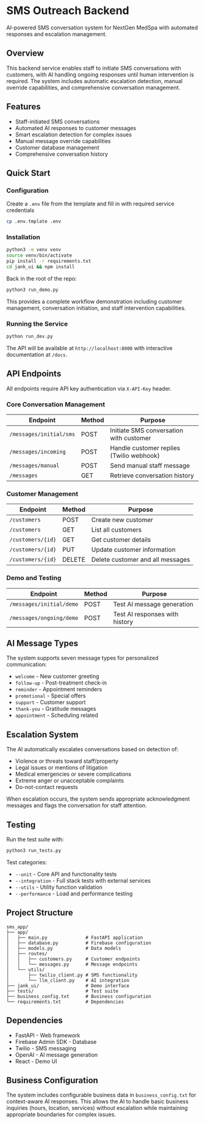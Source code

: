 # SMS Outreach Backend

AI-powered SMS conversation system for NextGen MedSpa with automated responses and escalation management.

## Overview

This backend service enables staff to initiate SMS conversations with customers, with AI handling ongoing responses until human intervention is required. The system includes automatic escalation detection, manual override capabilities, and comprehensive conversation management.

## Features

- Staff-initiated SMS conversations
- Automated AI responses to customer messages
- Smart escalation detection for complex issues
- Manual message override capabilities
- Customer database management
- Comprehensive conversation history

## Quick Start

### Configuration

Create a `.env` file from the template and fill in with required service credentials

```bash
cp .env.tmplate .env
```

### Installation

```bash
python3 -m venv venv
source venv/bin/activate
pip install -r requirements.txt
cd jank_ui && npm install
```

Back in the root of the repo:

```bash
python3 run_demo.py
```

This provides a complete workflow demonstration including customer management, conversation initiation, and staff intervention capabilities.

### Running the Service

```bash
python run_dev.py
```

The API will be available at `http://localhost:8000` with interactive documentation at `/docs`.

## API Endpoints

All endpoints require API key authentication via `X-API-Key` header.

### Core Conversation Management

| Endpoint | Method | Purpose |
|----------|--------|---------|
| `/messages/initial/sms` | POST | Initiate SMS conversation with customer |
| `/messages/incoming` | POST | Handle customer replies (Twilio webhook) |
| `/messages/manual` | POST | Send manual staff message |
| `/messages` | GET | Retrieve conversation history |

### Customer Management

| Endpoint | Method | Purpose |
|----------|--------|---------|
| `/customers` | POST | Create new customer |
| `/customers` | GET | List all customers |
| `/customers/{id}` | GET | Get customer details |
| `/customers/{id}` | PUT | Update customer information |
| `/customers/{id}` | DELETE | Delete customer and all messages |

### Demo and Testing

| Endpoint | Method | Purpose |
|----------|--------|---------|
| `/messages/initial/demo` | POST | Test AI message generation |
| `/messages/ongoing/demo` | POST | Test AI responses with history |

## AI Message Types

The system supports seven message types for personalized communication:

- `welcome` - New customer greeting
- `follow-up` - Post-treatment check-in
- `reminder` - Appointment reminders
- `promotional` - Special offers
- `support` - Customer support
- `thank-you` - Gratitude messages
- `appointment` - Scheduling related

## Escalation System

The AI automatically escalates conversations based on detection of:

- Violence or threats toward staff/property
- Legal issues or mentions of litigation
- Medical emergencies or severe complications
- Extreme anger or unacceptable complaints
- Do-not-contact requests

When escalation occurs, the system sends appropriate acknowledgment messages and flags the conversation for staff attention.

## Testing

Run the test suite with:

```bash
python3 run_tests.py
```

Test categories:
- `--unit` - Core API and functionality tests
- `--integration` - Full stack tests with external services
- `--utils` - Utility function validation
- `--performance` - Load and performance testing

## Project Structure

```
sms_app/
├── app/
│   ├── main.py              # FastAPI application
│   ├── database.py          # Firebase configuration
│   ├── models.py            # Data models
│   ├── routes/
│   │   ├── customers.py     # Customer endpoints
│   │   └── messages.py      # Message endpoints
│   └── utils/
│       ├── twilio_client.py # SMS functionality
│       └── llm_client.py    # AI integration
├── jank_ui/                 # Demo interface
├── tests/                   # Test suite
├── business_config.txt      # Business configuration
└── requirements.txt         # Dependencies
```

## Dependencies

- FastAPI - Web framework
- Firebase Admin SDK - Database
- Twilio - SMS messaging
- OpenAI - AI message generation
- React - Demo UI

## Business Configuration

The system includes configurable business data in `business_config.txt` for context-aware AI responses. This allows the AI to handle basic business inquiries (hours, location, services) without escalation while maintaining appropriate boundaries for complex issues.
